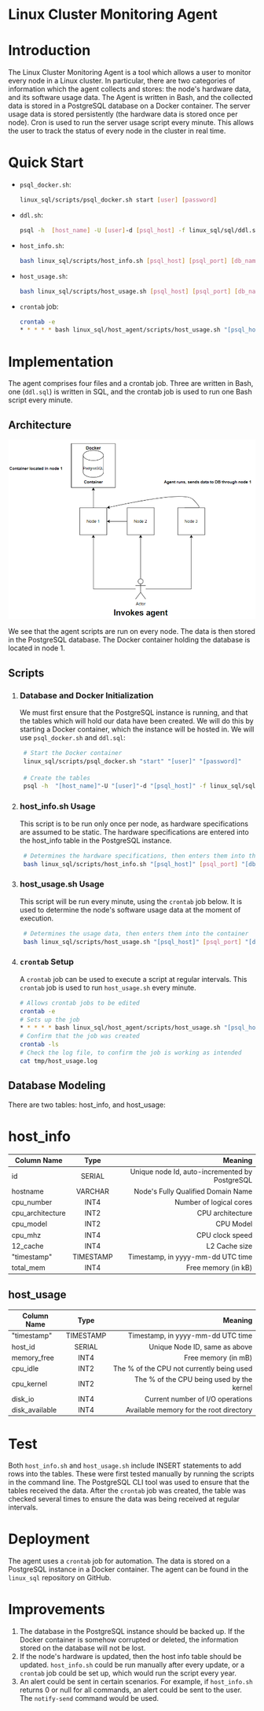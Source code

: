 # Linux Cluster Monitoring Agent

# Introduction
The Linux Cluster Monitoring Agent is a tool which allows a user to monitor every node in a Linux cluster. In particular, there are two categories of information which the agent collects and stores: the node's hardware data, and its software usage data. The Agent is written in Bash, and the collected data is stored in a PostgreSQL database on a Docker container. The server usage data is stored persistently (the hardware data is stored once per node). Cron is used to run the server usage script every minute. This allows the user to track the status of every node in the cluster in real time.
# Quick Start
 - ```psql_docker.sh```:
   ```bash 
   linux_sql/scripts/psql_docker.sh start [user] [password] 
   ```
 - ```ddl.sh```:
   ```bash
   psql -h  [host_name] -U [user]-d [psql_host] -f linux_sql/sql/ddl.sql  
   ```
 - ```host_info.sh```:
   ```bash
   bash linux_sql/scripts/host_info.sh [psql_host] [psql_port] [db_name] [psql_user] [psql_password]
   ```
 - ```host_usage.sh```:
   ```bash
   bash linux_sql/scripts/host_usage.sh [psql_host] [psql_port] [db_name] [psql_user] [psql_password]
   ```
 - ```crontab``` job:  
   ```bash
   crontab -e
   * * * * * bash linux_sql/host_agent/scripts/host_usage.sh "[psql_host]" [psql_port] "[db_name]" "[psql_user]" "[psql_password]" > /tmp/host_usage.log
   ```
# Implementation
   The agent comprises four files and a crontab job. Three are written in Bash, one (```ddl.sql```) is written in SQL, and the crontab job is used to run one Bash script every minute. 
## Architecture
   ![alt text](assets/ClusterDiagram.png)

We see that the agent scripts are run on every node. The data is then stored in the PostgreSQL database. The Docker container holding the database is located in node 1.
 
## Scripts
  1) ### Database and Docker Initialization
      We must first ensure that the PostgreSQL instance is running, and that the tables which will hold our data have been created. We will do this by starting a Docker container, which the instance will be hosted in. We will use ```psql_docker.sh``` and ```ddl.sql```: 
      ```bash
       # Start the Docker container
       linux_sql/scripts/psql_docker.sh "start" "[user]" "[password]" 
     
       # Create the tables 
       psql -h  "[host_name]"-U "[user]"-d "[psql_host]" -f linux_sql/sql/ddl.sql        
      ```
  2) ### host_info.sh Usage
     This script is to be run only once per node, as hardware specifications are assumed to be static. The hardware specifications are entered into the host_info table in the PostgreSQL instance.
     ```bash
      # Determines the hardware specifications, then enters them into the container
      bash linux_sql/scripts/host_info.sh "[psql_host]" [psql_port] "[db_name]" "[psql_user]" "[psql_password]"
     ```

  3) ### host_usage.sh Usage
       This script will be run every minute, using the ```crontab``` job below. It is used to determine the node's software usage data at the moment of execution.
     ```bash
      # Determines the usage data, then enters them into the container
      bash linux_sql/scripts/host_usage.sh "[psql_host]" [psql_port] "[db_name]" "[psql_user]" "[psql_password]"
     ```  

   4) ### ```crontab``` Setup
        A ```crontab``` job can be used to execute a script at regular intervals. This ```crontab``` job is used to run ```host_usage.sh``` every minute.
        ```bash
      # Allows crontab jobs to be edited
      crontab -e
      # Sets up the job
      * * * * * bash linux_sql/host_agent/scripts/host_usage.sh "[psql_host]" [psql_port] "[db_name]" "[psql_user]" "[psql_password]" > /tmp/host_usage.log
      # Confirm that the job was created
      crontab -ls
      # Check the log file, to confirm the job is working as intended
      cat tmp/host_usage.log
        ```  
      
## Database Modeling
There are two tables: host_info, and host_usage:

# host_info

| Column Name      |   Type    |                                        Meaning |
|------------------|:---------:|-----------------------------------------------:|
| id               |  SERIAL   | Unique node Id, auto-incremented by PostgreSQL |
| hostname         |  VARCHAR  |             Node's Fully Qualified Domain Name |
| cpu_number       |   INT4    |                        Number of logical cores |
| cpu_architecture |   INT2    |                               CPU architecture |
| cpu_model        |   INT2    |                                      CPU Model |
| cpu_mhz          |   INT4    |                                CPU clock speed |
| 12_cache         |   INT4    |                                  L2 Cache size |
| "timestamp"      | TIMESTAMP |              Timestamp, in yyyy-mm-dd UTC time |
| total_mem        |   INT4    |                            Free memory (in kB) |

## host_usage

| Column Name    |   Type    |                                   Meaning |
|----------------|:---------:|------------------------------------------:|
| "timestamp"    | TIMESTAMP |         Timestamp, in yyyy-mm-dd UTC time |
| host_id        |  SERIAL   |             Unique Node ID, same as above |
| memory_free    |   INT4    |                       Free memory (in mB) |
| cpu_idle       |   INT2    | The % of the CPU not currently being used |
| cpu_kernel     |   INT2    | The % of the CPU being used by the kernel |
| disk_io        |   INT4    |          Current number of I/O operations |
| disk_available |   INT4    |   Available memory for the root directory |


# Test

Both ```host_info.sh``` and ```host_usage.sh``` include INSERT statements to add rows into the tables. These were first tested manually by running the scripts in the command line. The PostgreSQL CLI tool was used to ensure that the tables received the data. After the ```crontab``` job was created, the table was checked several times to ensure the data was being received at regular intervals.

# Deployment

The agent uses a ```crontab``` job for automation. The data is stored on a PostgreSQL instance in a Docker container. The agent can be found in the ```linux_sql``` repository on GitHub.

# Improvements

1) The database in the PostgreSQL instance should be backed up. If the Docker container is somehow corrupted or deleted, the information stored on the database will not be lost.
2) If the node's hardware is updated, then the host info table should be updated. ```host_info.sh``` could be run manually after every update, or a ```crontab``` job could be set up, which would run the script every year.
3) An alert could be sent in certain scenarios. For example, if ```host_info.sh``` returns 0 or null for all commands, an alert could be sent to the user. The ```notify-send``` command would be used.
